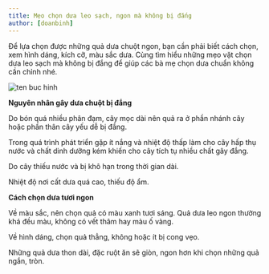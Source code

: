 ```yaml
---
title: Mẹo chọn dưa leo sạch, ngon mà không bị đắng
author: [doanbinh]
---
```

Để lựa chọn được những quả dưa chuột ngon, bạn cần phải biết cách chọn, xem hình dáng, kích cỡ, màu sắc dưa. Cùng tìm hiểu những mẹo vặt chọn dưa leo sạch mà không bị đắng để giúp các bà mẹ chọn dưa chuẩn không cần chỉnh nhé.

![ten buc hinh](http://imgs.vietnamnet.vn/Images/2017/09/06/19/20170906192138-dua-leo-1.jpg "ten buc hinh")

**Nguyên nhân gây dưa chuột bị đắng**

Do bón quá nhiều phân đạm, cây mọc dài nên quả ra ở phần nhánh cây hoặc phần thân cây yếu dễ bị đắng.

Trong quá trình phát triển gặp ít nắng và nhiệt độ thấp làm cho cây hấp thụ nước và chất dinh dưỡng kém khiến cho cây tích tụ nhiều chất gây đắng.

Do cây thiếu nước và bị khô hạn trong thời gian dài.

Nhiệt độ nơi cất dưa quá cao, thiếu độ ẩm.

**Cách chọn dưa tươi ngon**

Về màu sắc, nên chọn quả có màu xanh tươi sáng. Quả dưa leo ngon thường khá đều màu, không có vết thâm hay màu ố vàng.

Về hình dáng, chọn quả thẳng, không hoặc ít bị cong vẹo.

Những quả dưa thon dài, đặc ruột ăn sẽ giòn, ngon hơn khi chọn những quả ngắn, tròn.